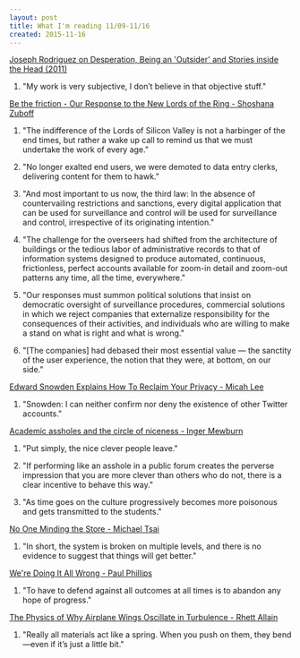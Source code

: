 ```yaml
---
layout: post
title: What I'm reading 11/09-11/16
created: 2015-11-16
---
```



[Joseph Rodriguez on Desperation, Being an 'Outsider' and Stories inside the Head (2011)](http://www.americansuburbx.com/2011/03/interview-joseph-rodriguez-2011.html)

1. "My work is very subjective, I don’t believe in that objective stuff."

[Be the friction - Our Response to the New Lords of the Ring - Shoshana Zuboff](http://www.faz.net/aktuell/feuilleton/the-surveillance-paradigm-be-the-friction-our-response-to-the-new-lords-of-the-ring-12241996.html?printPagedArticle%3Dtrue#pageIndex_2)

1. "The indifference of the Lords of Silicon Valley is not a harbinger of the end times, but rather a wake up call to remind us that we must undertake the work of every age."

2. "No longer exalted end users, we were demoted to data entry clerks, delivering content for them to hawk."

3. "And most important to us now, the third law: In the absence of countervailing restrictions and sanctions, every digital application that can be used for surveillance and control will be used for surveillance and control, irrespective of its originating intention."

4. "The challenge for the overseers had shifted from the architecture of buildings or the tedious labor of administrative records to that of information systems designed to produce automated, continuous, frictionless, perfect accounts available for zoom-in detail and zoom-out patterns any time, all the time, everywhere."

5. "Our responses must summon political solutions that insist on democratic oversight of surveillance procedures, commercial solutions in which we reject companies that externalize responsibility for the consequences of their activities, and individuals who are willing to make a stand on what is right and what is wrong."

6. "[The companies] had debased their most essential value — the sanctity of the user experience, the notion that they were, at bottom, on our side."

[Edward Snowden Explains How To Reclaim Your Privacy - Micah Lee](https://theintercept.com/2015/11/12/edward-snowden-explains-how-to-reclaim-your-privacy/)

1. "Snowden: I can neither confirm nor deny the existence of other Twitter accounts."

[Academic assholes and the circle of niceness - Inger Mewburn](http://thesiswhisperer.com/2013/02/13/academic-assholes/)

1. "Put simply, the nice clever people leave."

2. "If performing like an asshole in a public forum creates the perverse impression that you are more clever than others who do not, there is a clear incentive to behave this way."

3. "As time goes on the culture progressively becomes more poisonous and gets transmitted to the students."

[No One Minding the Store - Michael Tsai](http://mjtsai.com/blog/2015/11/12/no-one-minding-the-store/)

1. "In short, the system is broken on multiple levels, and there is no evidence to suggest that things will get better."

[We're Doing It All Wrong - Paul Phillips](https://www.youtube.com/watch?v%3DTS1lpKBMkgg)

1. "To have to defend against all outcomes at all times is to abandon any hope of progress."

[The Physics of Why Airplane Wings Oscillate in Turbulence - Rhett Allain](http://www.wired.com/2015/11/the-physics-of-why-airplane-wings-oscillate-in-turbulence)

1. "Really all materials act like a spring. When you push on them, they bend—even if it’s just a little bit."
